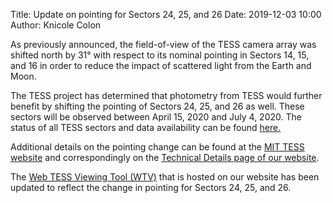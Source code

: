 Title: Update on pointing for Sectors 24, 25, and 26
Date: 2019-12-03 10:00
Author: Knicole Colon

As previously announced, the field-of-view of the TESS camera array was shifted north by 31° with respect to its nominal pointing in Sectors 14, 15, and 16 in order to reduce the impact of scattered light from the Earth and Moon.

The TESS project has determined that photometry from TESS would further benefit by shifting the pointing of Sectors 24, 25, and 26 as well. These sectors will be observed between April 15, 2020 and July 4, 2020. The status of all TESS sectors and data availability can be found [here.](https://outerspace.stsci.edu/display/TESS/TESS+Holdings+Available+by+MAST+Service)

Additional details on the pointing change can be found at the [MIT TESS website](https://tess.mit.edu/observations/) and correspondingly on the [Technical Details page of our website](telescope_information.html).

The [Web TESS Viewing Tool (WTV)](https://heasarc.gsfc.nasa.gov/wsgi-scripts/TESS/TESS-point_Web_Tool/TESS-point_Web_Tool/wtv_v2.0.py/) that is hosted on our website has been updated to reflect the change in pointing for Sectors 24, 25, and 26.
